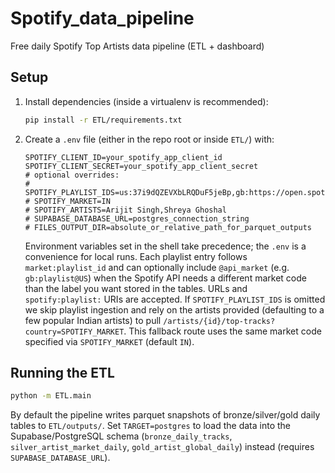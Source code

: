 # Spotify_data_pipeline
Free daily Spotify Top Artists data pipeline (ETL + dashboard)

## Setup

1. Install dependencies (inside a virtualenv is recommended):
   ```bash
   pip install -r ETL/requirements.txt
   ```
2. Create a `.env` file (either in the repo root or inside `ETL/`) with:
   ```env
   SPOTIFY_CLIENT_ID=your_spotify_app_client_id
   SPOTIFY_CLIENT_SECRET=your_spotify_app_client_secret
   # optional overrides:
   # SPOTIFY_PLAYLIST_IDS=us:37i9dQZEVXbLRQDuF5jeBp,gb:https://open.spotify.com/playlist/37i9dQZEVXbLnolsZ8PSNw@GB
   # SPOTIFY_MARKET=IN
   # SPOTIFY_ARTISTS=Arijit Singh,Shreya Ghoshal
   # SUPABASE_DATABASE_URL=postgres_connection_string
   # FILES_OUTPUT_DIR=absolute_or_relative_path_for_parquet_outputs
   ```
   Environment variables set in the shell take precedence; the `.env` is a convenience for local runs.
   Each playlist entry follows `market:playlist_id` and can optionally include `@api_market`
   (e.g. `gb:playlist@US`) when the Spotify API needs a different market code than the label
   you want stored in the tables. URLs and `spotify:playlist:` URIs are accepted. If `SPOTIFY_PLAYLIST_IDS`
   is omitted we skip playlist ingestion and rely on the artists provided (defaulting to a few popular
   Indian artists) to pull `/artists/{id}/top-tracks?country=SPOTIFY_MARKET`. This fallback route uses
   the same market code specified via `SPOTIFY_MARKET` (default `IN`).

## Running the ETL

```bash
python -m ETL.main
```

By default the pipeline writes parquet snapshots of bronze/silver/gold daily tables to `ETL/outputs/`. Set `TARGET=postgres` to load the data into the Supabase/PostgreSQL schema (`bronze_daily_tracks`, `silver_artist_market_daily`, `gold_artist_global_daily`) instead (requires `SUPABASE_DATABASE_URL`).

